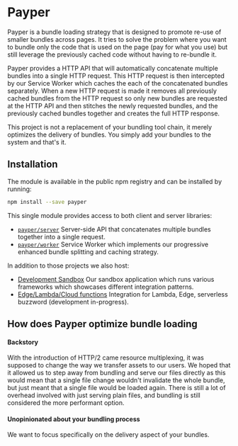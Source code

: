 # Payper

Payper is a bundle loading strategy that is designed to promote re-use of
smaller bundles across pages. It tries to solve the problem where you want to
bundle only the code that is used on the page (pay for what you use) but still
leverage the previously cached code without having to re-bundle it.

Payper provides a HTTP API that will automatically concatenate multiple bundles
into a single HTTP request. This HTTP request is then intercepted by our Service
Worker which caches the each of the concatenated bundles separately. When a new
HTTP request is made it removes all previously cached bundles from the HTTP
request so only new bundles are requested at the HTTP API and then stitches the
newly requested bundles, and the previously cached bundles together and creates
the full HTTP response.

This project is not a replacement of your bundling tool chain, it merely
optimizes the delivery of bundles. You simply add your bundles to the system and
that's it.

## Installation

The module is available in the public npm registry and can be installed by
running:

```sh
npm install --save payper
```

This single module provides access to both client and server libraries:

- [`payper/server`](./server/README.md) Server-side API that concatenates multiple
  bundles together into a single request.
- [`payper/worker`](./worker/README.md) Service Worker which implements our
  progressive enhanced bundle splitting and caching strategy.

In addition to those projects we also host:

- [Development Sandbox](./sandbox/README.md) Our sandbox application which runs
  various frameworks which showcases different integration patterns.
- [Edge/Lambda/Cloud functions](./edge/README.md) Integration for Lambda, Edge,
  serverless buzzword (development in-progress).

## How does Payper optimize bundle loading

#### Backstory
With the introduction of HTTP/2 came resource multiplexing, it was supposed to
change the way we transfer assets to our users. We hoped that it allowed us to
step away from bundling and serve our files directly as this would mean that
a single file change wouldn't invalidate the whole bundle, but just meant that
a single file would be loaded again. There is still a lot of overhead involved
with just serving plain files, and bundling is still considered the more
performant option.

#### Unopinionated about your bundling process
We want to focus specifically on the delivery aspect of your bundles.

[based-on]: https://github.com/3rd-Eden/Spry-Configurator
